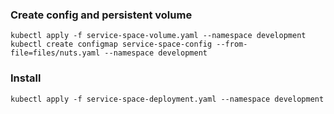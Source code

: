 ### Create config and persistent volume

```
kubectl apply -f service-space-volume.yaml --namespace development
kubectl create configmap service-space-config --from-file=files/nuts.yaml --namespace development
```

### Install

```
kubectl apply -f service-space-deployment.yaml --namespace development
```
